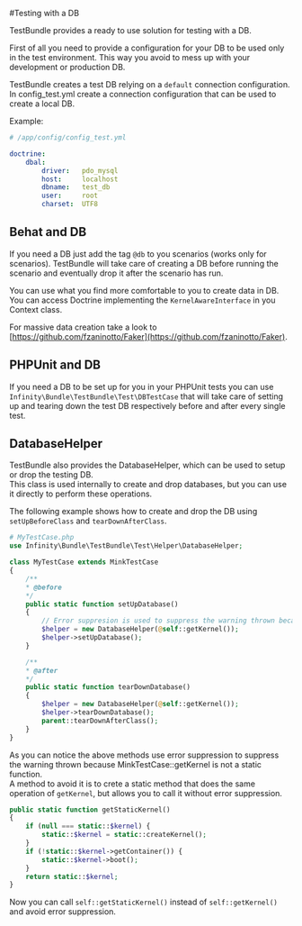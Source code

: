 #Testing with a DB

TestBundle provides a ready to use solution for testing with a DB.

First of all you need to provide a configuration for your DB to be used only in the test environment. This way you avoid to mess up with your development or production DB.

TestBundle creates a test DB relying on a `default` connection configuration. In config_test.yml create a connection configuration that can be used to create a local DB.

Example:

```yaml
# /app/config/config_test.yml

doctrine:
    dbal:
        driver:   pdo_mysql
        host:     localhost
        dbname:   test_db
        user:     root
        charset:  UTF8

```

## Behat and DB

If you need a DB just add the tag `@db` to you scenarios (works only for scenarios). TestBundle will take care of creating a DB before running the scenario and eventually drop it after the scenario has run.

You can use what you find more comfortable to you to create data in DB. You can access Doctrine implementing the `KernelAwareInterface` in you Context class.

For massive data creation take a look to [https://github.com/fzaninotto/Faker](https://github.com/fzaninotto/Faker).

## PHPUnit and DB

If you need a DB to be set up for you in your PHPUnit tests you can use `Infinity\Bundle\TestBundle\Test\DBTestCase` that will take care of setting up and tearing down the test DB respectively before and after every single test.

## DatabaseHelper

TestBundle also provides the DatabaseHelper, which can be used to setup or drop the testing DB.  
This class is used internally to create and drop databases, but you can use it directly to perform these operations.

The following example shows how to create and drop the DB using `setUpBeforeClass` and `tearDownAfterClass`.

```php
# MyTestCase.php
use Infinity\Bundle\TestBundle\Test\Helper\DatabaseHelper;

class MyTestCase extends MinkTestCase 
{
    /**
    * @before
    */
    public static function setUpDatabase()
    {
        // Error suppresion is used to suppress the warning thrown because getKernel is not a static function 
        $helper = new DatabaseHelper(@self::getKernel());
        $helper->setUpDatabase();
    }

    /**
    * @after
    */ 
    public static function tearDownDatabase() 
    {
        $helper = new DatabaseHelper(@self::getKernel());
        $helper->tearDownDatabase();
        parent::tearDownAfterClass();		
    }
}	
```

As you can notice the above methods use error suppression to suppress the warning thrown because MinkTestCase::getKernel is not a static function.   
A method to avoid it is to crete a static method that does the same operation of `getKernel`, but allows you to call it without error suppression.

```php
public static function getStaticKernel()
{
    if (null === static::$kernel) {
        static::$kernel = static::createKernel();
    }
    if (!static::$kernel->getContainer()) {
        static::$kernel->boot();
    }
    return static::$kernel;
}

```

Now you can call `self::getStaticKernel()` instead of `self::getKernel()` and avoid error suppression.